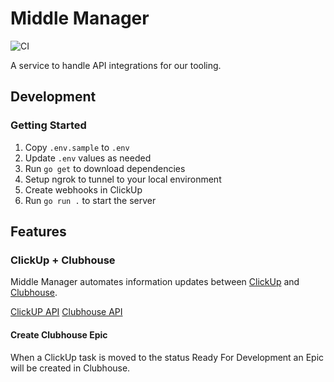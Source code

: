 # Middle Manager

![CI](https://github.com/theartofeducation/middle-manager/workflows/CI/badge.svg?branch=main)

A service to handle API integrations for our tooling.

## Development

### Getting Started

1. Copy `.env.sample` to `.env`
1. Update `.env` values as needed
1. Run `go get` to download dependencies
1. Setup ngrok to tunnel to your local environment
1. Create webhooks in ClickUp
1. Run `go run .` to start the server

## Features

### ClickUp + Clubhouse

Middle Manager automates information updates between [ClickUp](https://clickup.com/) and [Clubhouse](https://clubhouse.io/).

[ClickUP API](https://clickup20.docs.apiary.io/#)
[Clubhouse API](https://clubhouse.io/api/rest/v3/)

#### Create Clubhouse Epic

When a ClickUp task is moved to the status Ready For Development an Epic will be created in Clubhouse.
